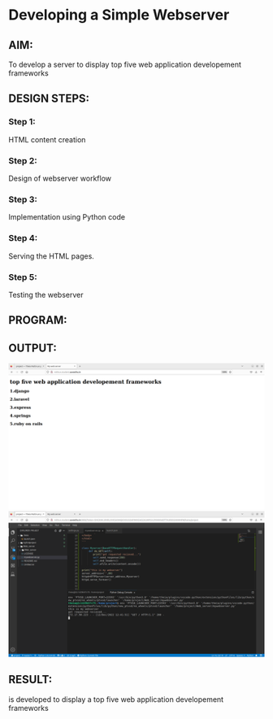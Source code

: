 # Developing a Simple Webserver
## AIM:
To develop a server to display top five web application developement frameworks

## DESIGN STEPS:
### Step 1: 
HTML content creation
### Step 2:
Design of webserver workflow
### Step 3:
Implementation using Python code
### Step 4:
Serving the HTML pages.
### Step 5:
Testing the webserver

## PROGRAM:


## OUTPUT:
![Alt Text](./image/client.png)
![Alt Text](./image/server.png)

## RESULT:
is developed to display a top five web application developement frameworks
